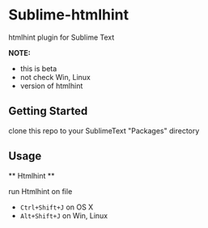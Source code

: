 Sublime-htmlhint
================

htmlhint plugin for Sublime Text


**NOTE:**
* this is beta
* not check Win, Linux
* version of htmlhint

## Getting Started

clone this repo to your SublimeText "Packages" directory


## Usage

** Htmlhint **

run Htmlhint on file
* `Ctrl+Shift+J` on OS X
* `Alt+Shift+J` on Win, Linux
